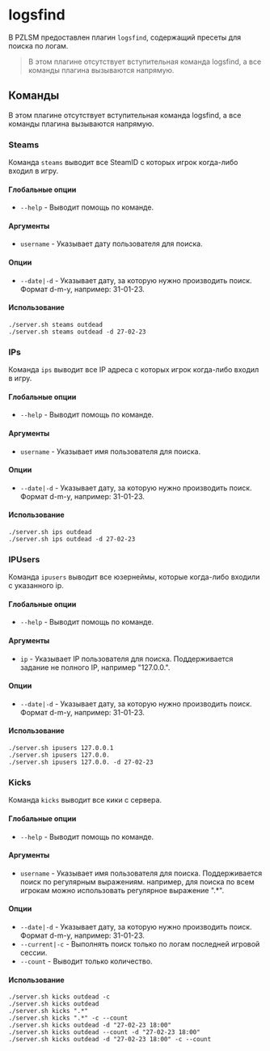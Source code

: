 # logsfind
В PZLSM предоставлен плагин `logsfind`, содержащий пресеты для поиска по логам.  
> В этом плагине отсутствует вступительная команда logsfind, а все команды плагина вызываются напрямую.

## Команды
В этом плагине отсутствует вступительная команда logsfind, а все команды плагина вызываются напрямую.

### Steams
Команда `steams` выводит все SteamID с которых игрок когда-либо входил в игру.

#### Глобальные опции
* `--help` - Выводит помощь по команде.

#### Аргументы
* `username` - Указывает дату пользователя для поиска.

#### Опции
* `--date|-d` - Указывает дату, за которую нужно производить поиск. Формат d-m-y, например: 31-01-23.

#### Использование

    ./server.sh steams outdead
    ./server.sh steams outdead -d 27-02-23

### IPs
Команда `ips` выводит все IP адреса с которых игрок когда-либо входил в игру.

#### Глобальные опции
* `--help` - Выводит помощь по команде.

#### Аргументы
* `username` - Указывает имя пользователя для поиска.

#### Опции
* `--date|-d` - Указывает дату, за которую нужно производить поиск. Формат d-m-y, например: 31-01-23.

#### Использование

    ./server.sh ips outdead
    ./server.sh ips outdead -d 27-02-23

### IPUsers
Команда `ipusers` выводит все юзернеймы, которые когда-либо входили с указанного ip.

#### Глобальные опции
* `--help` - Выводит помощь по команде.

#### Аргументы
* `ip` - Указывает IP пользователя для поиска. Поддерживается задание не полного IP, например "127.0.0.".

#### Опции
* `--date|-d` - Указывает дату, за которую нужно производить поиск. Формат d-m-y, например: 31-01-23.

#### Использование

    ./server.sh ipusers 127.0.0.1
    ./server.sh ipusers 127.0.0.
    ./server.sh ipusers 127.0.0. -d 27-02-23

### Kicks
Команда `kicks` выводит все кики с сервера.

#### Глобальные опции
* `--help` - Выводит помощь по команде.

#### Аргументы
* `username` - Указывает имя пользователя для поиска. Поддерживается поиск по регулярным выражениям. например, для поиска по всем игрокам можно использовать регулярное выражение ".*".

#### Опции
* `--date|-d` - Указывает дату, за которую нужно производить поиск. Формат d-m-y, например: 31-01-23. 
* `--current|-c` - Выполнять поиск только по логам последней игровой сессии.
* `--count` - Выводит только количество.

#### Использование

    ./server.sh kicks outdead -c
    ./server.sh kicks outdead
    ./server.sh kicks ".*"
    ./server.sh kicks ".*" -c --count
    ./server.sh kicks outdead -d "27-02-23 18:00"
    ./server.sh kicks outdead --count -d "27-02-23 18:00"
    ./server.sh kicks outdead -d "27-02-23 18:00" -c --count
